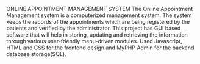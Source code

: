 ONLINE APPOINTMENT MANAGEMENT SYSTEM
The Online Appointment Management system is a computerized management system. The system keeps the records of the appointments which are being registered by the patients and verified by the administrator. This project has GUI based software that will help in storing, updating and retrieving the information through various user-friendly menu-driven modules. Used Javascript, HTML and CSS for the frontend design and MyPHP Admin for the backend database storage(SQL).
